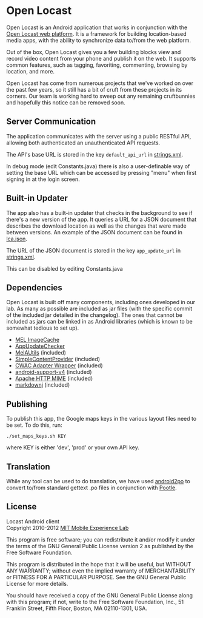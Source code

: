 Open Locast
===========

Open Locast is an Android application that works in conjunction with the [Open
Locast web platform][locastweb]. It is a framework for building location-based
media apps, with the ability to synchronize data to/from the web platform.

Out of the box, Open Locast gives you a few building blocks view and record
video content from your phone and publish it on the web. It supports common
features, such as tagging, favoriting, commenting, browsing by location, and
more.

Open Locast has come from numerous projects that we've worked on over the past
few years, so it still has a bit of cruft from these projects in its corners.
Our team is working hard to sweep out any remaining cruftbunnies and hopefully
this notice can be removed soon.
 
Server Communication
--------------------

The application communicates with the server using a public RESTful API,
allowing both authenticated an unauthenticated API requests.

The API's base URL is stored in the key `default_api_url` in
[strings.xml](res/values/strings.xml#default_api_url).

In debug mode (edit Constants.java) there is also a user-definable way of
setting the base URL which can be accessed by pressing "menu" when first
signing in at the login screen.

Built-in Updater
----------------

The app also has a built-in updater that checks in the background to see if
there's a new version of the app. It queries a URL for a JSON document that
describes the download location as well as the changes that were made between
versions. An example of the JSON document can be found in
[lca.json](extra/lca.json). 

The URL of the JSON document is stored in the key `app_update_url` in
[strings.xml](res/values/strings.xml#app_update_url).

This can be disabled by editing Constants.java

Dependencies
------------

Open Locast is built off many components, including ones developed in our lab.
As many as possible are included as jar files (with the specific commit of the
included jar detailed in the changelog). The ones that cannot be included as
jars can be linked in as Android libraries (which is known to be somewhat
tedious to set up).

*   [MEL ImageCache][]
*   [AppUpdateChecker][]
*   [MelAUtils][] (included)
*   [SimpleContentProvider][] (included)
*   [CWAC Adapter Wrapper][] (included)
*   [android-support-v4][] (included)
*   [Apache HTTP MIME][] (included)
*   [markdownj][] (included)

Publishing
----------

To publish this app, the Google maps keys in the various layout files need to
be set. To do this, run:

    ./set_maps_keys.sh KEY

where KEY is either 'dev', 'prod' or your own API key.

Translation
-----------

While any tool can be used to do translation, we have used [android2po][]
to convert to/from standard gettext .po files in conjunction with [Pootle][].

License
-------
Locast Android client  
Copyright 2010-2012 [MIT Mobile Experience Lab][mel]

This program is free software; you can redistribute it and/or
modify it under the terms of the GNU General Public License
version 2 as published by the Free Software Foundation.

This program is distributed in the hope that it will be useful,
but WITHOUT ANY WARRANTY; without even the implied warranty of
MERCHANTABILITY or FITNESS FOR A PARTICULAR PURPOSE.  See the
GNU General Public License for more details.

You should have received a copy of the GNU General Public License
along with this program; if not, write to the Free Software
Foundation, Inc., 51 Franklin Street, Fifth Floor, Boston, MA  02110-1301, USA.

[CWAC Adapter Wrapper]: https://github.com/commonsguy/cwac-adapter
[android-support-v4]: http://android-developers.blogspot.com/2011/03/fragments-for-all.html
[android2po]: https://github.com/miracle2k/android2po/
[Pootle]: http://translate.sourceforge.net/wiki/pootle
[MEL ImageCache]: https://github.com/mitmel/Android-Image-Cache
[SimpleContentProvider]: https://github.com/mitmel/SimpleContentProvider
[mel]: http://mobile.mit.edu/
[MelAUtils]: https://github.com/mitmel/MelAUtils
[AppUpdateChecker]: https://github.com/mitmel/AppUpdateChecker
[Apache HTTP MIME]: http://hc.apache.org/httpcomponents-client-ga/httpmime/
[markdownj]: http://code.google.com/p/markdownj/
[locastweb]: https://github.com/mitmel/Locast-Web-Core/
